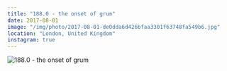 ```yaml
---
title: "188.0 - the onset of grum"
date: 2017-08-01
image: "/img/photo/2017-08-01-de0dda6d426bfaa3301f63748fa549b6.jpg"
location: "London, United Kingdom"
instagram: true
---
```


![188.0 - the onset of grum](/img/photo/2017-08-01-de0dda6d426bfaa3301f63748fa549b6.jpg)
